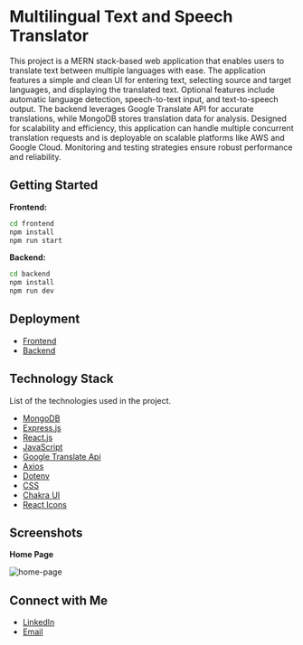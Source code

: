 # Multilingual Text and Speech Translator

This project is a MERN stack-based web application that enables users to translate text between multiple languages with ease. The application features a simple and clean UI for entering text, selecting source and target languages, and displaying the translated text. Optional features include automatic language detection, speech-to-text input, and text-to-speech output. The backend leverages Google Translate API for accurate translations, while MongoDB stores translation data for analysis. Designed for scalability and efficiency, this application can handle multiple concurrent translation requests and is deployable on scalable platforms like AWS and Google Cloud. Monitoring and testing strategies ensure robust performance and reliability.

## Getting Started

**Frontend:**
```bash
cd frontend
npm install
npm run start
```
**Backend:**
```bash
cd backend
npm install
npm run dev
```

## Deployment

- [Frontend](https://multilingual-text-and-speech-translator.vercel.app/)
- [Backend](https://multilingual-text-and-speech-translator-backend.vercel.app/)

## Technology Stack

List of the technologies used in the project.

- [MongoDB](https://www.mongodb.com/)
- [Express.js](https://expressjs.com/)
- [React.js](https://legacy.reactjs.org/docs/getting-started.html)
- [JavaScript](https://developer.mozilla.org/en-US/docs/Web/JavaScript)
- [Google Translate Api](https://www.npmjs.com/package/google-translate-api)
- [Axios](https://axios-http.com/docs/intro)
- [Dotenv](https://www.npmjs.com/package/dotenv)
- [CSS](https://developer.mozilla.org/en-US/docs/Web/CSS)
- [Chakra UI](https://chakra-ui.com/getting-started)
- [React Icons](https://react-icons.github.io/)

## Screenshots

**Home Page**

![home-page](./src/assets/)

## Connect with Me

- [LinkedIn](https://www.linkedin.com/in/harshalpardeshi/)
- [Email](mailto:pardeshiharshal90@gmail.com)
